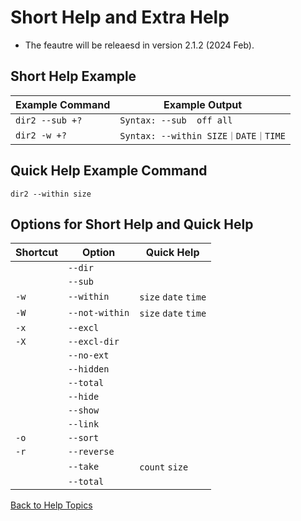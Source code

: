 ﻿# Short Help and Extra Help

* The feautre will be releaesd in version 2.1.2 (2024 Feb).

## Short Help Example

| Example Command | Example Output |
| --------------- | -------------- |
| ```dir2 --sub +?``` | ```Syntax: --sub  off all``` |
| ```dir2 -w +?``` | ```Syntax: --within SIZE｜DATE｜TIME``` |

## Quick Help Example Command

```dir2 --within size```

## Options for Short Help and Quick Help

| Shortcut | Option             | Quick Help |
| -------- | ------             | ---------- |
|          | ```--dir```        |            |
|          | ```--sub```        |            |
| ```-w``` | ```--within```     | ```size``` ```date``` ```time``` |
| ```-W``` | ```--not-within``` | ```size``` ```date``` ```time``` |
| ```-x``` | ```--excl```       |            |
| ```-X``` | ```--excl-dir```   |            |
|          | ```--no-ext```     |            |
|          | ```--hidden```     |            |
|          | ```--total```      |            |
|          | ```--hide```       |            |
|          | ```--show```       |            |
|          | ```--link```       |            |
| ```-o``` | ```--sort```       |            |
| ```-r``` | ```--reverse```    |            |
|          | ```--take```       | ```count``` ```size``` |
|          | ```--total```      |            |

 [Back to Help Topics](https://github.com/ck-yung/dir2cs/blob/main/docs/HELP.md)
